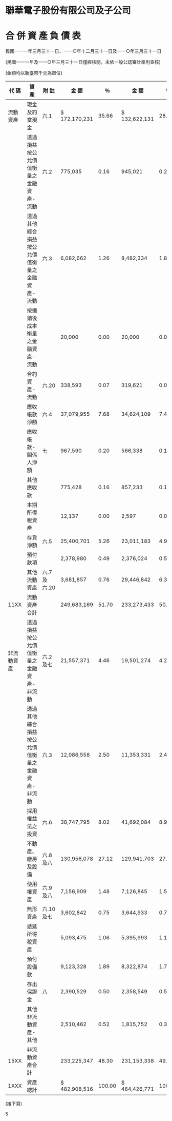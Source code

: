 # 聯華電⼦股份有限公司及⼦公司

# 合 併 資 產 負 債 表

民國⼀⼀⼀年三⽉三⼗⼀⽇、⼀⼀○年⼗⼆⽉三⼗⼀⽇及⼀⼀○年三⽉三⼗⼀⽇

(民國⼀⼀⼀年及⼀⼀○年三⽉三⼗⼀⽇僅經核閱，未依⼀般公認審計準則查核)

(⾦額均以新臺幣千元為單位)

|代 碼|資 產|附 註|⾦ 額|％|⾦ 額|％|⾦ 額|％|
|---|---|---|---|---|---|---|---|---|
|流動資產|現⾦及約當現⾦|六.1|$ 172,170,231|35.66|$ 132,622,131|28.56|$ 107,285,177|27.21|
| |透過損益按公允價值衡量之⾦融資產-流動|六.2|775,035|0.16|945,021|0.20|1,031,863|0.26|
| |透過其他綜合損益按公允價值衡量之⾦融資產-流動|六.3|6,082,662|1.26|8,482,334|1.83|-|-|
| |按攤銷後成本衡量之⾦融資產-流動| |20,000|0.00|20,000|0.00|-|-|
| |合約資產-流動|六.20|338,593|0.07|319,621|0.07|249,468|0.06|
| |應收帳款淨額|六.4|37,079,955|7.68|34,624,109|7.46|28,839,306|7.31|
| |應收帳款-關係⼈淨額|七|967,590|0.20|566,338|0.12|397,702|0.10|
| |其他應收款| |775,428|0.16|857,233|0.18|1,491,776|0.38|
| |本期所得稅資產| |12,137|0.00|2,597|0.00|34,934|0.01|
| |存貨淨額|六.5|25,400,701|5.26|23,011,183|4.96|22,225,438|5.64|
| |預付款項| |2,378,980|0.49|2,376,024|0.51|2,401,731|0.61|
| |其他流動資產|六.7及六.20|3,681,857|0.76|29,446,842|6.34|15,125,747|3.84|
|11XX|流動資產合計| |249,683,169|51.70|233,273,433|50.23|179,083,142|45.42|
|⾮流動資產|透過損益按公允價值衡量之⾦融資產-⾮流動|六.2及七|21,557,371|4.46|19,501,274|4.20|16,652,876|4.22|
| |透過其他綜合損益按公允價值衡量之⾦融資產-⾮流動|六.3|12,086,558|2.50|11,353,331|2.44|14,702,528|3.73|
| |採⽤權益法之投資|六.6|38,747,795|8.02|41,692,084|8.98|33,480,086|8.49|
| |不動產、廠房及設備|六.8及⼋|130,956,078|27.12|129,941,703|27.98|126,430,095|32.07|
| |使⽤權資產|六.9及⼋|7,156,909|1.48|7,126,845|1.53|7,609,051|1.93|
| |無形資產|六.10及七|3,602,842|0.75|3,644,933|0.79|4,657,989|1.18|
| |遞延所得稅資產| |5,093,475|1.06|5,395,993|1.16|6,177,033|1.57|
| |預付設備款| |9,123,328|1.89|8,322,874|1.79|2,014,082|0.51|
| |存出保證⾦|⼋|2,390,529|0.50|2,358,549|0.51|2,272,053|0.58|
| |其他⾮流動資產-其他| |2,510,462|0.52|1,815,752|0.39|1,183,219|0.30|
|15XX|⾮流動資產合計| |233,225,347|48.30|231,153,338|49.77|215,179,012|54.58|
|1XXX|資產總計| |$ 482,908,516|100.00|$ 464,426,771|100.00|$ 394,262,154|100.00|

(接下⾴)

5